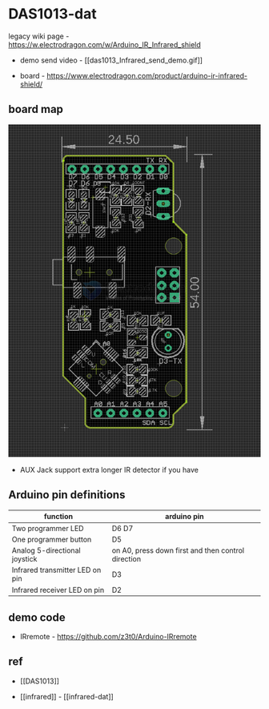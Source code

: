 
# DAS1013-dat

legacy wiki page - https://w.electrodragon.com/w/Arduino_IR_Infrared_shield

- demo send video - [[das1013_Infrared_send_demo.gif]]

- board - https://www.electrodragon.com/product/arduino-ir-infrared-shield/


## board map 

![](2024-10-24-16-41-41.png)

- AUX Jack support extra longer IR detector if you have 

## Arduino pin definitions 

| function                        | arduino pin                                        |
| ------------------------------- | -------------------------------------------------- |
| Two programmer LED              | D6 D7                                              |
| One programmer button           | D5                                                 |
| Analog 5-directional joystick   | on A0, press down first and then control direction |
| Infrared transmitter LED on pin | D3                                                 |
| Infrared receiver LED on pin    | D2                                                 |


## demo code 

- IRremote - https://github.com/z3t0/Arduino-IRremote




## ref 

- [[DAS1013]]

- [[infrared]] - [[infrared-dat]]